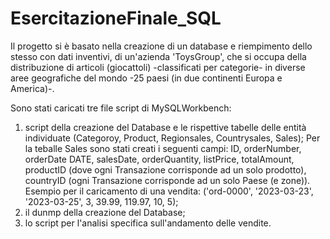 # EsercitazioneFinale_SQL

Il progetto si è basato nella creazione di un database e riempimento dello stesso con dati inventivi, di un'azienda 'ToysGroup', che si occupa della distribuzione di articoli (giocattoli) -classificati per categorie- in diverse aree geografiche del mondo -25 paesi (in due continenti Europa e America)-.

Sono stati caricati tre file script di MySQLWorkbench:
1. script della creazione del Database e le rispettive tabelle delle entità individuate (Categoroy, Product, Regionsales, Countrysales, Sales);
   Per la teballe Sales sono stati creati i seguenti campi: ID, orderNumber, orderDate DATE, salesDate, orderQuantity, listPrice, totalAmount, productID (dove ogni Transazione corrisponde ad un solo prodotto), countryID (ogni Transazione corrisponde ad un solo Paese (e zone)).
   Esempio per il caricamento di una vendita: ('ord-0000', '2023-03-23', '2023-03-25', 3, 39.99, 119.97, 10, 5);  
3. il dunmp della creazione del Database;
4. lo script per l'analisi specifica sull'andamento delle vendite.
